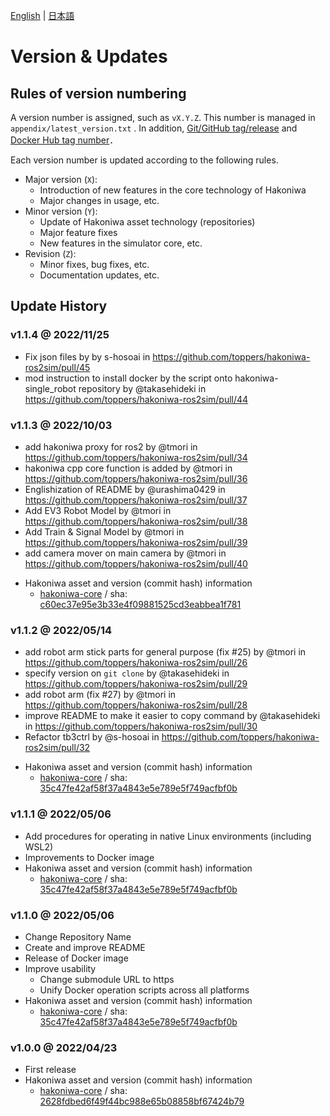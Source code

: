 [English](version.md) | [日本語](version_jp.md) 

# Version & Updates

## Rules of version numbering

A version number is assigned, such as `vX.Y.Z`.
This number is managed in  `appendix/latest_version.txt` .
In addition, [Git/GitHub tag/release](https://github.com/toppers/hakoniwa-ros2sim/releases) and [Docker Hub tag number](https://hub.docker.com/r/toppersjp/hakoniwa-ros2sim/tags)．

Each version number is updated according to the following rules.

- Major version (`X`): 
    - Introduction of new features in the core technology of Hakoniwa
    - Major changes in usage, etc.
- Minor version (`Y`): 
    - Update of Hakoniwa asset technology (repositories)
    - Major feature fixes
    - New features in the simulator core, etc.
- Revision (`Z`): 
    - Minor fixes, bug fixes, etc.
    - Documentation updates, etc.

## Update History

### v1.1.4 @ 2022/11/25

* Fix json files by by s-hosoai in https://github.com/toppers/hakoniwa-ros2sim/pull/45
* mod instruction to install docker by the script onto hakoniwa-single_robot repository by @takasehideki in https://github.com/toppers/hakoniwa-ros2sim/pull/44

### v1.1.3 @ 2022/10/03

* add hakoniwa proxy for ros2 by @tmori in https://github.com/toppers/hakoniwa-ros2sim/pull/34
* hakoniwa cpp core function is added by @tmori in https://github.com/toppers/hakoniwa-ros2sim/pull/36
* Englishization of README by @urashima0429 in https://github.com/toppers/hakoniwa-ros2sim/pull/37
* Add EV3 Robot Model by @tmori in https://github.com/toppers/hakoniwa-ros2sim/pull/38
* Add Train & Signal Model by @tmori in https://github.com/toppers/hakoniwa-ros2sim/pull/39
* add camera mover on main camera by @tmori in https://github.com/toppers/hakoniwa-ros2sim/pull/40

- Hakoniwa asset and version (commit hash) information 
    - [hakoniwa-core](https://github.com/toppers/hakoniwa-core) / sha: [c60ec37e95e3b33e4f09881525cd3eabbea1f781](https://github.com/toppers/hakoniwa-core/tree/c60ec37e95e3b33e4f09881525cd3eabbea1f781)

### v1.1.2 @ 2022/05/14

* add robot arm stick parts for general purpose (fix #25) by @tmori in https://github.com/toppers/hakoniwa-ros2sim/pull/26
* specify version on `git clone` by @takasehideki in https://github.com/toppers/hakoniwa-ros2sim/pull/29
* add robot arm (fix #27) by @tmori in https://github.com/toppers/hakoniwa-ros2sim/pull/28
* improve README to make it easier to copy command by @takasehideki in https://github.com/toppers/hakoniwa-ros2sim/pull/30
* Refactor tb3ctrl by @s-hosoai in https://github.com/toppers/hakoniwa-ros2sim/pull/32

- Hakoniwa asset and version (commit hash) information 
    - [hakoniwa-core](https://github.com/toppers/hakoniwa-core) / sha: [35c47fe42af58f37a4843e5e789e5f749acfbf0b](https://github.com/toppers/hakoniwa-core/tree/35c47fe42af58f37a4843e5e789e5f749acfbf0b)

### v1.1.1 @ 2022/05/06

- Add procedures for operating in native Linux environments (including WSL2)
- Improvements to Docker image
- Hakoniwa asset and version (commit hash) information 
    - [hakoniwa-core](https://github.com/toppers/hakoniwa-core) / sha: [35c47fe42af58f37a4843e5e789e5f749acfbf0b](https://github.com/toppers/hakoniwa-core/tree/35c47fe42af58f37a4843e5e789e5f749acfbf0b)

### v1.1.0 @ 2022/05/06

- Change Repository Name
- Create and improve README
- Release of Docker image
- Improve usability
    - Change submodule URL to https
    - Unify Docker operation scripts across all platforms
- Hakoniwa asset and version (commit hash) information 
    - [hakoniwa-core](https://github.com/toppers/hakoniwa-core) / sha: [35c47fe42af58f37a4843e5e789e5f749acfbf0b](https://github.com/toppers/hakoniwa-core/tree/35c47fe42af58f37a4843e5e789e5f749acfbf0b)

### v1.0.0 @ 2022/04/23

- First release
- Hakoniwa asset and version (commit hash) information 
    - [hakoniwa-core](https://github.com/toppers/hakoniwa-core) / sha: [2628fdbed6f49f44bc988e65b08858bf67424b79](https://github.com/toppers/hakoniwa-core/tree/2628fdbed6f49f44bc988e65b08858bf67424b79)
